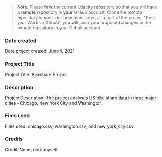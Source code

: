 >**Note**: Please **fork** the current Udacity repository so that you will have a **remote** repository in **your** Github account. Clone the remote repository to your local machine. Later, as a part of the project "Post your Work on Github", you will push your proposed changes to the remote repository in your Github account.

### Date created
Date project created: June 5, 2021

### Project Title
Project Title: Bikeshare Project

### Description
Project Description: The project analyses US bike share data in three major cities - Chicago, New York City and Washington. 

### Files used
Files used: chicago.csv, washington.csv, and new_york_city.csv

### Credits
Credit: None, did it myself.